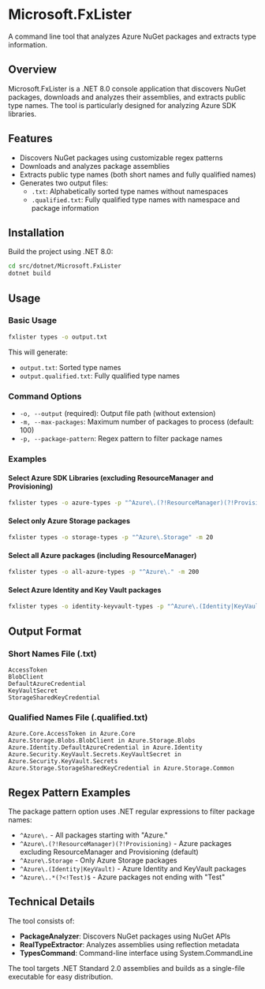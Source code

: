 # Microsoft.FxLister

A command line tool that analyzes Azure NuGet packages and extracts type information.

## Overview

Microsoft.FxLister is a .NET 8.0 console application that discovers NuGet packages, downloads and analyzes their assemblies, and extracts public type names. The tool is particularly designed for analyzing Azure SDK libraries.

## Features

- Discovers NuGet packages using customizable regex patterns
- Downloads and analyzes package assemblies
- Extracts public type names (both short names and fully qualified names)
- Generates two output files:
  - `.txt`: Alphabetically sorted type names without namespaces
  - `.qualified.txt`: Fully qualified type names with namespace and package information

## Installation

Build the project using .NET 8.0:

```bash
cd src/dotnet/Microsoft.FxLister
dotnet build
```

## Usage

### Basic Usage

```bash
fxlister types -o output.txt
```

This will generate:
- `output.txt`: Sorted type names
- `output.qualified.txt`: Fully qualified type names

### Command Options

- `-o, --output` (required): Output file path (without extension)
- `-m, --max-packages`: Maximum number of packages to process (default: 100)
- `-p, --package-pattern`: Regex pattern to filter package names

### Examples

#### Select Azure SDK Libraries (excluding ResourceManager and Provisioning)

```bash
fxlister types -o azure-types -p "^Azure\.(?!ResourceManager)(?!Provisioning)" -m 50
```

#### Select only Azure Storage packages

```bash
fxlister types -o storage-types -p "^Azure\.Storage" -m 20
```

#### Select all Azure packages (including ResourceManager)

```bash
fxlister types -o all-azure-types -p "^Azure\." -m 200
```

#### Select Azure Identity and Key Vault packages

```bash
fxlister types -o identity-keyvault-types -p "^Azure\.(Identity|KeyVault)" -m 10
```

## Output Format

### Short Names File (.txt)
```
AccessToken
BlobClient
DefaultAzureCredential
KeyVaultSecret
StorageSharedKeyCredential
```

### Qualified Names File (.qualified.txt)
```
Azure.Core.AccessToken in Azure.Core
Azure.Storage.Blobs.BlobClient in Azure.Storage.Blobs
Azure.Identity.DefaultAzureCredential in Azure.Identity
Azure.Security.KeyVault.Secrets.KeyVaultSecret in Azure.Security.KeyVault.Secrets
Azure.Storage.StorageSharedKeyCredential in Azure.Storage.Common
```

## Regex Pattern Examples

The package pattern option uses .NET regular expressions to filter package names:

- `^Azure\.` - All packages starting with "Azure."
- `^Azure\.(?!ResourceManager)(?!Provisioning)` - Azure packages excluding ResourceManager and Provisioning (default)
- `^Azure\.Storage` - Only Azure Storage packages
- `^Azure\.(Identity|KeyVault)` - Azure Identity and KeyVault packages
- `^Azure\..*(?<!Test)$` - Azure packages not ending with "Test"

## Technical Details

The tool consists of:
- **PackageAnalyzer**: Discovers NuGet packages using NuGet APIs
- **RealTypeExtractor**: Analyzes assemblies using reflection metadata
- **TypesCommand**: Command-line interface using System.CommandLine

The tool targets .NET Standard 2.0 assemblies and builds as a single-file executable for easy distribution.